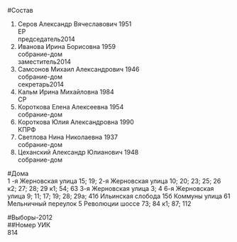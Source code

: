 #Состав  
1. Серов Александр Вячеславович 1951  
    ЕР  
    председатель2014  
2. Иванова Ирина Борисовна 1959  
    собрание-дом  
    заместитель2014  
3. Самсонов Михаил Александрович 1946  
    собрание-дом  
    секретарь2014  
4. Кальм Ирина Михайловна 1984  
    СР  
5. Короткова Елена Алексеевна 1954  
    собрание-дом  
6. Короткова Юлия Александровна 1990  
    КПРФ  
7. Светлова Нина Николаевна 1937  
    собрание-дом  
8. Цеханский Александр Юлианович 1948  
    собрание-дом  
  
#Дома  
1 -я Жерновская улица 15; 19; 2-я Жерновская улица 10; 20; 23; 25; 26 к2; 27; 28; 29 к1; 54; 63 3-я Жерновская улица 3; 4 6-я Жерновская улица 9; 11; 17; 19; 28; 29а; 41б Ильинская слобода 15б Коммуны улица 61 Мельничный переулок 5 Революции шоссе 73; 84 к1; 87; 112  
  
#Выборы-2012  
##Номер УИК  
814  
